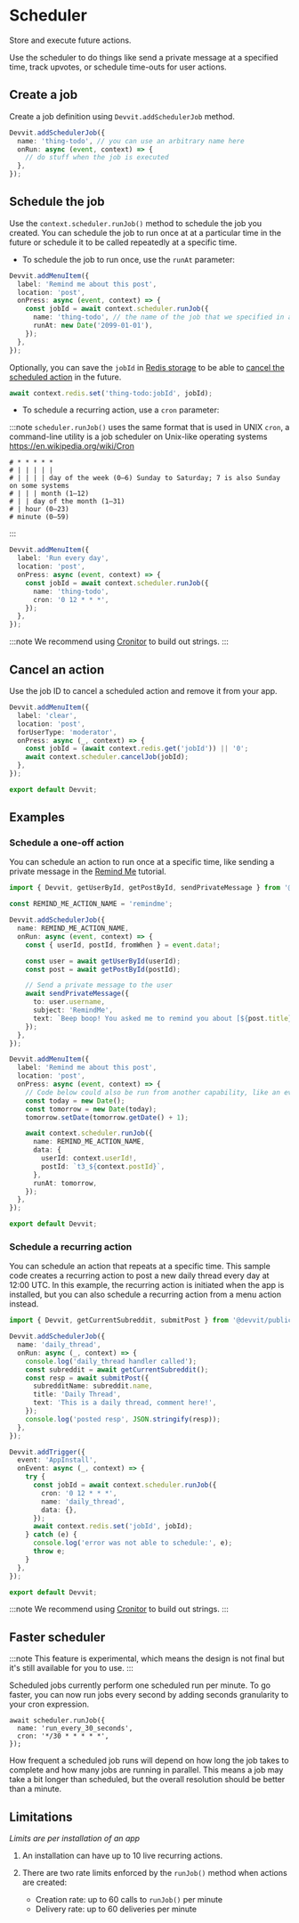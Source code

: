 # Scheduler

Store and execute future actions.

Use the scheduler to do things like send a private message at a specified time, track upvotes, or schedule time-outs for user actions.

## Create a job

Create a job definition using `Devvit.addSchedulerJob` method.

```ts
Devvit.addSchedulerJob({
  name: 'thing-todo', // you can use an arbitrary name here
  onRun: async (event, context) => {
    // do stuff when the job is executed
  },
});
```

## Schedule the job

Use the `context.scheduler.runJob()` method to schedule the job you created. You can schedule the job to run once at at a particular time in the future or schedule it to be called repeatedly at a specific time.

- To schedule the job to run once, use the `runAt` parameter:

```ts
Devvit.addMenuItem({
  label: 'Remind me about this post',
  location: 'post',
  onPress: async (event, context) => {
    const jobId = await context.scheduler.runJob({
      name: 'thing-todo', // the name of the job that we specified in addSchedulerJob() above
      runAt: new Date('2099-01-01'),
    });
  },
});
```

Optionally, you can save the `jobId` in [Redis storage](./redis.md) to be able to [cancel the scheduled action](#cancel-an-action) in the future.

```ts
await context.redis.set('thing-todo:jobId', jobId);
```

- To schedule a recurring action, use a `cron` parameter:

:::note
`scheduler.runJob()` uses the same format that is used in UNIX `cron`, a command-line utility is a job scheduler on Unix-like operating systems https://en.wikipedia.org/wiki/Cron

```
# * * * * *
# | | | | |
# | | | | day of the week (0–6) Sunday to Saturday; 7 is also Sunday on some systems
# | | | month (1–12)
# | | day of the month (1–31)
# | hour (0–23)
# minute (0–59)
```

:::

```ts
Devvit.addMenuItem({
  label: 'Run every day',
  location: 'post',
  onPress: async (event, context) => {
    const jobId = await context.scheduler.runJob({
      name: 'thing-todo',
      cron: '0 12 * * *',
    });
  },
});
```

:::note
We recommend using [Cronitor](https://crontab.guru/) to build out strings.
:::

## Cancel an action

Use the job ID to cancel a scheduled action and remove it from your app.

```ts
Devvit.addMenuItem({
  label: 'clear',
  location: 'post',
  forUserType: 'moderator',
  onPress: async (_, context) => {
    const jobId = (await context.redis.get('jobId')) || '0';
    await context.scheduler.cancelJob(jobId);
  },
});

export default Devvit;
```

## Examples

### Schedule a one-off action

You can schedule an action to run once at a specific time, like sending a private message in the [Remind Me](/docs/showcase/tutorials/remind_me.md) tutorial.

```ts
import { Devvit, getUserById, getPostById, sendPrivateMessage } from '@devvit/public-api';

const REMIND_ME_ACTION_NAME = 'remindme';

Devvit.addSchedulerJob({
  name: REMIND_ME_ACTION_NAME,
  onRun: async (event, context) => {
    const { userId, postId, fromWhen } = event.data!;

    const user = await getUserById(userId);
    const post = await getPostById(postId);

    // Send a private message to the user
    await sendPrivateMessage({
      to: user.username,
      subject: 'RemindMe',
      text: `Beep boop! You asked me to remind you about [${post.title}](${post.permalink}) at ${fromWhen}!`,
    });
  },
});

Devvit.addMenuItem({
  label: 'Remind me about this post',
  location: 'post',
  onPress: async (event, context) => {
    // Code below could also be run from another capability, like an event trigger or another scheduled job
    const today = new Date();
    const tomorrow = new Date(today);
    tomorrow.setDate(tomorrow.getDate() + 1);

    await context.scheduler.runJob({
      name: REMIND_ME_ACTION_NAME,
      data: {
        userId: context.userId!,
        postId: `t3_${context.postId}`,
      },
      runAt: tomorrow,
    });
  },
});

export default Devvit;
```

### Schedule a recurring action

You can schedule an action that repeats at a specific time. This sample code creates a recurring action to post a new daily thread every day at 12:00 UTC. In this example, the recurring action is initiated when the app is installed, but you can also schedule a recurring action from a menu action instead.

```ts
import { Devvit, getCurrentSubreddit, submitPost } from '@devvit/public-api';

Devvit.addSchedulerJob({
  name: 'daily_thread',
  onRun: async (_, context) => {
    console.log('daily_thread handler called');
    const subreddit = await getCurrentSubreddit();
    const resp = await submitPost({
      subredditName: subreddit.name,
      title: 'Daily Thread',
      text: 'This is a daily thread, comment here!',
    });
    console.log('posted resp', JSON.stringify(resp));
  },
});

Devvit.addTrigger({
  event: 'AppInstall',
  onEvent: async (_, context) => {
    try {
      const jobId = await context.scheduler.runJob({
        cron: '0 12 * * *',
        name: 'daily_thread',
        data: {},
      });
      await context.redis.set('jobId', jobId);
    } catch (e) {
      console.log('error was not able to schedule:', e);
      throw e;
    }
  },
});

export default Devvit;
```

:::note
We recommend using [Cronitor](https://crontab.guru/) to build out strings.
:::

## Faster scheduler

:::note
This feature is experimental, which means the design is not final but it's still available for you to use.
:::

Scheduled jobs currently perform one scheduled run per minute. To go faster, you can now run jobs every second by adding seconds granularity to your cron expression.

```tsx
await scheduler.runJob({
  name: 'run_every_30_seconds',
  cron: '*/30 * * * * *',
});
```

How frequent a scheduled job runs will depend on how long the job takes to complete and how many jobs are running in parallel. This means a job may take a bit longer than scheduled, but the overall resolution should be better than a minute.

## Limitations

_Limits are per installation of an app_

1. An installation can have up to 10 live recurring actions.

2. There are two rate limits enforced by the `runJob()` method when actions are created:
   - Creation rate: up to 60 calls to `runJob()` per minute
   - Delivery rate: up to 60 deliveries per minute
